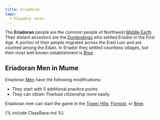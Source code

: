 ```yaml
---
title: Eriadoran
tags:
  - Playable races
---
```

The **Eriadoran** people are the common people of Northwest [Middle
Earth](Middle_Earth "wikilink"). Their distant ancestors are the
[Dunlendings](Dunlendings "wikilink") who settled Eriador in the First
Age. A portion of their people migrated across the Ered Luin and are
counted among the Edain. In Eriador they settled countless villages, but
their most well known establishment is [Bree](Bree "wikilink").

## Eriadoran Men in Mume

Eriadoran [Men](Men "wikilink") have the following modifications:

- They start with 5 additional practice points
- They can obtain Tharbad citizenship more easily

Eriadoran men can start the game in the [Tower
Hills](Tower_Hills "wikilink"), [Fornost](Fornost "wikilink"), or
[Bree](Bree "wikilink").

{% include ClassRace.md %}
